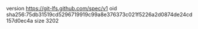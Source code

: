 version https://git-lfs.github.com/spec/v1
oid sha256:75db31519cd5296719919c99a8e376373c021f5226a2d0874de24cd157d0ec4a
size 3202
